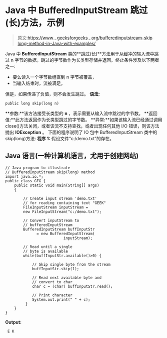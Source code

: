 # Java 中 BufferedInputStream 跳过(长)方法，示例

> 原文:[https://www . geeksforgeeks . org/bufferedinputstream-skip long-method-in-Java-with-examples/](https://www.geeksforgeeks.org/bufferedinputstream-skiplong-method-in-java-with-examples/)

Java 中 **BufferedInputStream** 类的**跳过(长)**方法用于从缓冲的输入流中跳过 n 字节的数据。跳过的字节数作为长类型存储并返回。终止条件涉及以下两者之一:

*   要么读入一个字节数组直到 n 字节被覆盖，
*   当输入结束时，流被满足。

但是，如果传递了负值，则不会发生跳过。
**语法:**

```
public long skip(long n)
```

**参数:**该方法接受长类型的 **n** ，表示需要从输入流中跳过的字节数。
**返回值:**此方法返回作为长类型跳过的字节数。
**异常:**如果该输入流已经通过调用 close()方法关闭，或者该流不支持查找，或者出现任何其他 I/O 错误，则该方法抛出 **IOException** 。
下面的程序说明了 IO 包中 BufferedInputStream 类中的 skip(long)方法:
**程序 1:** 假设文件“c:/demo.txt”的存在。

## Java 语言(一种计算机语言，尤用于创建网站)

```
// Java program to illustrate
// BufferedInputStream skip(long) method
import java.io.*;
public class GFG {
    public static void main(String[] args)
    {

        // Create input stream 'demo.txt'
        // for reading containing text "GEEK"
        FileInputStream inputStream = 
        new FileInputStream("c:/demo.txt");

        // Convert inputStream to 
        // bufferedInputStream
        BufferedInputStream buffInputStr 
              = new BufferedInputStream(
                          inputStream);

        // Read until a single
        // byte is available
        while(buffInputStr.available()>0) {

            // Skip single byte from the stream
            buffInputStr.skip(1);

            // Read next available byte and
            // convert to char
            char c = (char) buffInputStr.read();

            // Print character
            System.out.print(" " + c);
         }
    }
}
```

**Output:** 

```
 E K
```